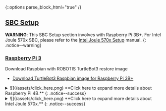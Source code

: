 
<div style="counter-reset: h1 3"></div>
<div style="counter-reset: h2 1"></div>

{::options parse_block_html="true" /}

## [SBC Setup](#sbc-setup)

**WARNING**: This SBC Setup section involves with Raspberry Pi 3B+. For Intel Joule 570x SBC, please refer to the [Intel Joule 570x Setup](/docs/en/platform/turtlebot3/joule_setup/#install-linux-ubuntu) manual.
{: .notice--warning}

### [Raspberry Pi 3](#raspberry-pi-3)
Download Raspbian with ROBOTIS TurtleBot3 restore image
- [Download TurtleBot3 Raspbian image for Raspberry Pi 3B+](http://www.robotis.com/service/download.php?no=1738)

<details>
<summary id="summary_for_foreins" style="outline: inherit;">
![](/assets/click_here.png) **Click here to expand more details about Raspberry Pi 4B.**
{: .notice--success}
</summary>
In case you use Raspberry Pi 4B, you can use the restore image below. However, please note that this image may not compatible with Raspberry Pi 4B with 8GB RAM.
- [Download TurtleBot3 Raspbian image for Raspberry Pi 4B](https://www.robotis.com/service/download.php?no=1905)
</details>

<details>
<summary id="summary_for_foreins" style="outline: inherit;">
![](/assets/click_here.png) **Click here to expand more details about Intel Joule 570x.**
{: .notice--success}
</summary>
In case you use Raspberry Pi 4B, you can use the restore image below. However, please note that this image may not compatible with Raspberry Pi 4B with 8GB RAM.
- [Download TurtleBot3 Raspbian image for Raspberry Pi 4B](https://www.robotis.com/service/download.php?no=1905)
</details>